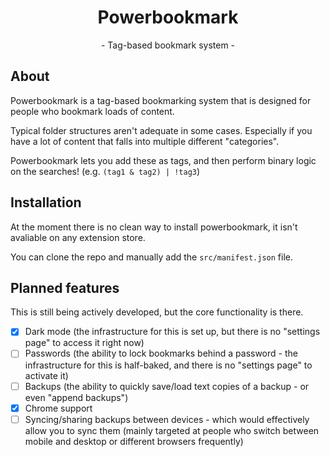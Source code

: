 <div align="center">
    <h1>Powerbookmark</h1>
    <p>- Tag-based bookmark system -</p>
</div>

## About
Powerbookmark is a tag-based bookmarking system that is designed for people who bookmark loads of content. 

Typical folder structures aren't adequate in some cases. Especially if you have a lot of content that falls into multiple different "categories". 

Powerbookmark lets you add these as tags, and then perform binary logic on the searches! (e.g. `(tag1 & tag2) | !tag3`)

## Installation
At the moment there is no clean way to install powerbookmark, it isn't avaliable on any extension store. 

You can clone the repo and manually add the `src/manifest.json` file.

## Planned features
This is still being actively developed, but the core functionality is there.

- [x] Dark mode (the infrastructure for this is set up, but there is no "settings page" to access it right now)
- [ ] Passwords (the ability to lock bookmarks behind a password - the infrastructure for this is half-baked, and there is no "settings page" to activate it)
- [ ] Backups (the ability to quickly save/load text copies of a backup - or even "append backups")
- [x] Chrome support 
- [ ] Syncing/sharing backups between devices - which would effectively allow you to sync them (mainly targeted at people who switch between mobile and desktop or different browsers frequently)
